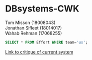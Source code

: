 # DBsystems-CWK
Tom Misson (18008043)  
Jonathan Sifleet (18014017)  
Wahab Rehman (17068255)

``` SQL
SELECT * FROM Effort WHERE team='us';
```

[Link to critique of current system](https://docs.google.com/document/d/1qnPwVcKuyfexHiwUnmUzzwjoEX6eVLKFwuhlQDsfdWg/edit#)
